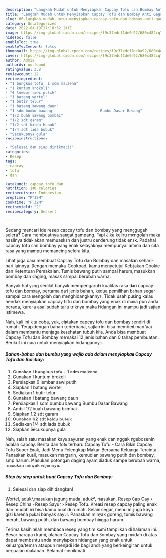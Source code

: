 ```yaml
---
description: "Langkah Mudah untuk Menyiapkan Capcay Tofu dan Bombay Anti Gagal"
title: "Langkah Mudah untuk Menyiapkan Capcay Tofu dan Bombay Anti Gagal"
slug: 66-langkah-mudah-untuk-menyiapkan-capcay-tofu-dan-bombay-anti-gagal
category: Uncategorized
date: 2022-08-19T17:18:52.201Z
image: https://img-global.cpcdn.com/recipes/f9c37edcf1de0a92/680x482cq70/capcay-tofu-dan-bombay-foto-resep-utama.jpg
hideToc: false
enableToc: true
enableTocContent: false
thumbnail: https://img-global.cpcdn.com/recipes/f9c37edcf1de0a92/680x482cq70/capcay-tofu-dan-bombay-foto-resep-utama.jpg
cover: https://img-global.cpcdn.com/recipes/f9c37edcf1de0a92/680x482cq70/capcay-tofu-dan-bombay-foto-resep-utama.jpg
author: Admin
authorAv: notfound
ratingvalue: 3.8
reviewcount: 12
recipeingredient:
- "1 bungkus tofu  1 sdm maizena"
- "1 kuntum brokoli"
- "6 lembar sawi putih"
- "1 batang wortel"
- "1 butir telur"
- "1 batang bawang daun"
- "1 sdm bumbu bawang                      Bumbu Dasar Bawang"
- "1/2 buah bawang bombai"
- "1/2 sdt garam"
- "1/2 sdt kaldu bubuk"
- "1/4 sdt lada bubuk"
- "Secukupnya gula"
recipeinstructions:

- "Selesai dan siap dinikmati!"
categories:
- Resep
tags:
- capcay
- tofu
- dan

katakunci: capcay tofu dan 
nutrition: 180 calories
recipecuisine: Indonesian
preptime: "PT15M"
cooktime: "PT32M"
recipeyield: "2"
recipecategory: Dessert

---
```



Sedang mencari ide resep capcay tofu dan bombay yang menggugah selera? Cara membuatnya sangat gampang. Tapi Jika keliru mengolah maka hasilnya tidak akan memuaskan dan justru cenderung tidak enak. Padahal capcay tofu dan bombay yang enak selayaknya mempunyai aroma dan cita rasa yang mampu memancing selera kita.


Lihat juga cara membuat Capcay Tofu dan Bombay dan masakan sehari-hari lainnya. Dengan memakai Cookpad, kamu menyetujui Kebijakan Cookie dan Ketentuan Pemakaian. Tumis bawang putih sampai harum, masukkan bombay dan daging, masak sampai berubah warna.

Banyak hal yang sedikit banyak mempengaruhi kualitas rasa dari capcay tofu dan bombay, pertama dari jenis bahan, kedua pemilihan bahan segar sampai cara mengolah dan menghidangkannya. Tidak usah pusing kalau hendak menyiapkan capcay tofu dan bombay yang enak di mana pun anda berada, karena asal sudah tahu triknya maka hidangan ini mampu jadi sajian istimewa.


Nah, kali ini kita coba, yuk, ciptakan capcay tofu dan bombay sendiri di rumah. Tetap dengan bahan sederhana, sajian ini bisa memberi manfaat dalam membantu menjaga kesehatan tubuh kita. Anda bisa membuat Capcay Tofu dan Bombay memakai 12 jenis bahan dan 0 tahap pembuatan. Berikut ini cara untuk menyiapkan hidangannya.

<!--inarticleads1-->

##### Bahan-bahan dan bumbu yang wajib ada dalam menyiapkan Capcay Tofu dan Bombay:

1. Gunakan 1 bungkus tofu + 1 sdm maizena
1. Gunakan 1 kuntum brokoli
1. Persiapkan 6 lembar sawi putih
1. Siapkan 1 batang wortel
1. Sediakan 1 butir telur
1. Gunakan 1 batang bawang daun
1. Persiapkan 1 sdm bumbu bawang                      Bumbu Dasar Bawang
1. Ambil 1/2 buah bawang bombai
1. Siapkan 1/2 sdt garam
1. Gunakan 1/2 sdt kaldu bubuk
1. Sediakan 1/4 sdt lada bubuk
1. Siapkan Secukupnya gula


Nah, salah satu masakan kaya sayuran yang enak dan nggak ngebosenin adalah capcay. Berita dan foto terbaru Capcay Tofu - Cara Bikin Capcay Tofu Super Enak, Jadi Menu Pelengkap Makan Bersama Keluarga Tercinta.. Panaskan kuali, masukan margarin, kemudian bawang putih dan bombay, smp harum. Masukan potongan daging ayam,diaduk sampe berubah warna, masukan minyak wijennya. 

<!--inarticleads2-->

##### Step by step untuk buat Capcay Tofu dan Bombay:


1. Selesai dan siap dihidangkan!

Wortel, aduk²,masukan jagung muda, aduk², masukan. Resep Cap Cay › Resep China › Resep Sayur › Resep Tofu. Kreasi resep capcay paling enak dan mudah ini bisa kamu buat di rumah. Selain segar, menu ini juga kaya gizi karena pakai banyak sayur. Panaskan minyak goreng, tumis bawang merah, bawang putih, dan bawang bombay hingga harum. 

Terima kasih telah membaca resep yang tim kami tampilkan di halaman ini. Besar harapan kami, olahan Capcay Tofu dan Bombay yang mudah di atas dapat membantu anda menyiapkan hidangan yang enak untuk keluarga/teman ataupun menjadi ide bagi anda yang berkeinginan untuk berjualan makanan. Selamat menikmati
